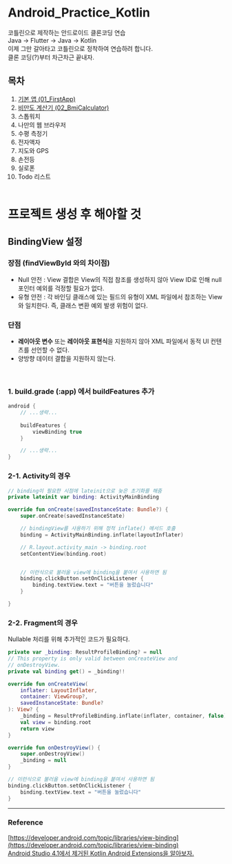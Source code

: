 # Android_Practice_Kotlin
코틀린으로 제작하는 안드로이드 클론코딩 연습  
Java -> Flutter -> Java -> Kotlin  
이제 그만 갈아타고 코틀린으로 정착하여 연습하려 합니다.  
클론 코딩(?)부터 차근차근 끝내자.

## 목차
1. [기본 앱 (01_FirstApp)](https://github.com/l4279625/Android_Practice_Kotlin/tree/master/01_FirstApp)
2. [비만도 계산기 (02_BmiCalculator)](https://github.com/l4279625/Android_Practice_Kotlin/tree/master/02_BmiCalculator)
3. 스톱워치
4. 나만의 웹 브라우저
5. 수평 측정기
6. 전자액자
7. 지도와 GPS
8. 손전등
9. 실로폰
10. Todo 리스트
<br><br>

# 프로젝트 생성 후 해야할 것
## BindingView 설정
### 장점 (findViewById 와의 차이점)
- Null 안전 : View 결합은 View의 직접 참조를 생성하지 않아 View ID로 인해 null 포인터 예외를 걱정할 필요가 없다.
- 유형 안전 : 각 바인딩 클래스에 있는 필드의 유형이 XML 파일에서 참조하는 View와 일치한다. 즉, 클래스 변환 예외 발생 위험이 없다.

### 단점
- **레이아웃 변수** 또는 **레이아웃 표현식**을 지원하지 않아 XML 파일에서 동적 UI 컨텐츠를 선언할 수 없다.
- 양방향 데이터 결합을 지원하지 않는다.

<br>

### 1. build.grade (:app) 에서 buildFeatures 추가
```gradle
android {
    // ...생략...
  
    buildFeatures {
        viewBinding true
    }

    // ...생략...
}
```

### 2-1. Activity의 경우
```kt
// binding이 필요한 시점에 lateinit으로 늦은 초기화를 해줌
private lateinit var binding: ActivityMainBinding

override fun onCreate(savedInstanceState: Bundle?) {
    super.onCreate(savedInstanceState)

    // bindingView를 사용하기 위해 정적 inflate() 메서드 호출
    binding = ActivityMainBinding.inflate(layoutInflater)

    // R.layout.activity_main -> binding.root
    setContentView(binding.root)


    // 이런식으로 불러올 view에 binding을 붙여서 사용하면 됨
    binding.clickButton.setOnClickListener {
        binding.textView.text = "버튼을 눌렀습니다"
    }

}
```

### 2-2. Fragment의 경우
Nullable 처리를 위해 추가적인 코드가 필요하다.
```kt
private var _binding: ResultProfileBinding? = null
// This property is only valid between onCreateView and
// onDestroyView.
private val binding get() = _binding!!

override fun onCreateView(
    inflater: LayoutInflater,
    container: ViewGroup?,
    savedInstanceState: Bundle?
): View? {
    _binding = ResultProfileBinding.inflate(inflater, container, false)
    val view = binding.root
    return view
}

override fun onDestroyView() {
    super.onDestroyView()
    _binding = null
}

// 이런식으로 불러올 view에 binding을 붙여서 사용하면 됨
binding.clickButton.setOnClickListener {
    binding.textView.text = "버튼을 눌렀습니다"
}
```




---

### Reference
[https://developer.android.com/topic/libraries/view-binding](https://developer.android.com/topic/libraries/view-binding)  
[Android Studio 4.1에서 제거된 Kotlin Android Extensions을 알아보자.](https://thdev.tech/android/2020/10/07/Remove-kotlinx-synthetic/)

